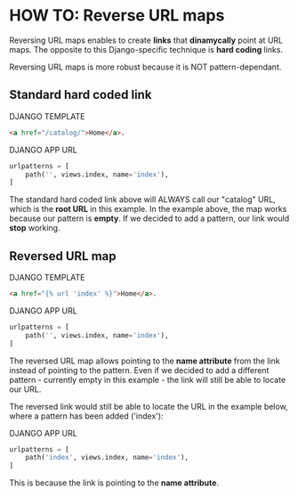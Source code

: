 # HOW TO: Reverse URL maps

Reversing URL maps enables to create **links** that **dinamycally** point at URL maps. The opposite to this Django-specific technique is **hard coding** links.

Reversing URL maps is more robust because it is NOT pattern-dependant.

## Standard hard coded link

DJANGO TEMPLATE
``` HTML
<a href="/catalog/">Home</a>.
```
DJANGO APP URL
``` Python
urlpatterns = [
    path('', views.index, name='index'),
]
```

The standard hard coded link above will ALWAYS call our "catalog" URL, which is the **root URL** in this example.
In the example above, the map works because our pattern is **empty**. If we decided to add a pattern, our link would **stop** working.

## Reversed URL map

DJANGO TEMPLATE
``` HTML
<a href="{% url 'index' %}">Home</a>.
```
DJANGO APP URL
``` Python
urlpatterns = [
    path('', views.index, name='index'),
]
```

The reversed URL map allows pointing to the **name attribute** from the link instead of pointing to the pattern.
Even if we decided to add a different pattern - currently empty in this example - the link will still be able to locate our URL.

The reversed link would still be able to locate the URL in the example below, where a pattern has been added ('index'):


DJANGO APP URL
``` Python
urlpatterns = [
    path('index', views.index, name='index'),
]
```

This is because the link is pointing to the **name attribute**.